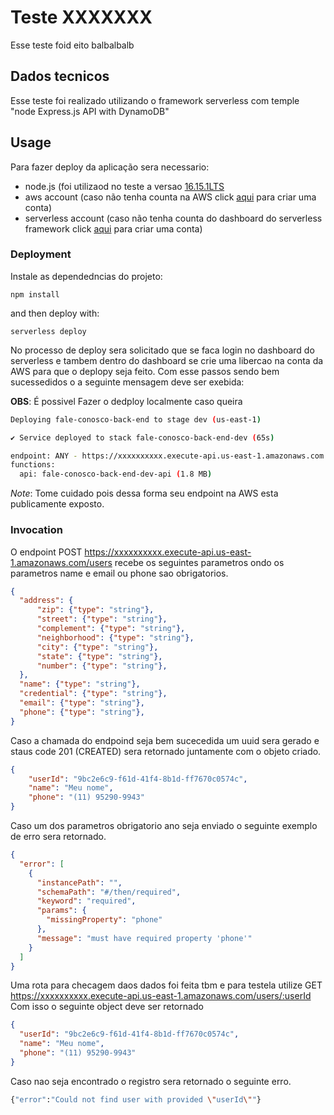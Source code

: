 <!--
title: 'Serverless Framework Node Express API service backed by DynamoDB on AWS'
description: 'This template demonstrates how to develop and deploy a simple Node Express API service backed by DynamoDB running on AWS Lambda using the traditional Serverless Framework.'
layout: Doc
framework: v3
platform: AWS
language: nodeJS
priority: 1
authorLink: 'https://github.com/serverless'
authorName: 'Serverless, inc.'
authorAvatar: 'https://avatars1.githubusercontent.com/u/13742415?s=200&v=4'
-->

# Teste XXXXXXX

Esse teste foid eito balbalbalb

## Dados tecnicos

Esse teste foi realizado utilizando o framework serverless com temple "node Express.js API with DynamoDB"


## Usage

Para fazer deploy da aplicação sera necessario:
* node.js (foi utilizaod no teste a versao [16.15.1LTS](https://nodejs.org/dist/v16.15.1/node-v16.15.1-x64.msi)
* aws account (caso não tenha counta na AWS click [aqui](https://portal.aws.amazon.com/billing/signup) para criar uma conta)
* serverless account (caso não tenha counta do dashboard do serverless framework click [aqui](https://app.serverless.com/) para criar uma conta)

### Deployment

Instale as dependedncias do projeto:

```
npm install
```

and then deploy with:

```
serverless deploy
```

No processo de deploy sera solicitado que se faca login no dashboard do serverless e tambem dentro do dashboard se crie uma libercao na conta da AWS para que o deplopy seja feito.
Com esse passos sendo bem sucessedidos o a seguinte mensagem deve ser exebida:

__OBS__: É possivel Fazer o dedploy localmente caso queira

```bash
Deploying fale-conosco-back-end to stage dev (us-east-1)

✔ Service deployed to stack fale-conosco-back-end-dev (65s)

endpoint: ANY - https://xxxxxxxxxx.execute-api.us-east-1.amazonaws.com
functions:
  api: fale-conosco-back-end-dev-api (1.8 MB)
```

_Note_: Tome cuidado pois dessa forma seu endpoint na AWS esta publicamente exposto.

### Invocation

O endpoint POST https://xxxxxxxxxx.execute-api.us-east-1.amazonaws.com/users recebe os seguintes parametros ondo os parametros name e email ou phone sao obrigatorios.

```json
{
  "address": {
      "zip": {"type": "string"},
      "street": {"type": "string"},
      "complement": {"type": "string"},
      "neighborhood": {"type": "string"},
      "city": {"type": "string"},
      "state": {"type": "string"},
      "number": {"type": "string"},
  },
  "name": {"type": "string"},
  "credential": {"type": "string"},
  "email": {"type": "string"},
  "phone": {"type": "string"},
}
```

Caso a chamada do endpoind seja bem sucecedida um uuid sera gerado e staus code 201 (CREATED) sera retornado juntamente com o objeto criado.


```json
{
    "userId": "9bc2e6c9-f61d-41f4-8b1d-ff7670c0574c",
    "name": "Meu nome",
    "phone": "(11) 95290-9943"
}
```

Caso um dos parametros obrigatorio ano seja enviado o seguinte exemplo de erro sera retornado.

```json
{
  "error": [
    {
      "instancePath": "",
      "schemaPath": "#/then/required",
      "keyword": "required",
      "params": {
        "missingProperty": "phone"
      },
      "message": "must have required property 'phone'"
    }
  ]
}
```

Uma rota para checagem daos dados foi feita tbm e para testela utilize GET https://xxxxxxxxxx.execute-api.us-east-1.amazonaws.com/users/:userId
Com isso o seguinte object deve ser retornado

```json
{
  "userId": "9bc2e6c9-f61d-41f4-8b1d-ff7670c0574c",
  "name": "Meu nome",
  "phone": "(11) 95290-9943"
}
```

Caso nao seja encontrado o registro sera retornado o seguinte erro.

```bash
{"error":"Could not find user with provided \"userId\""}
```